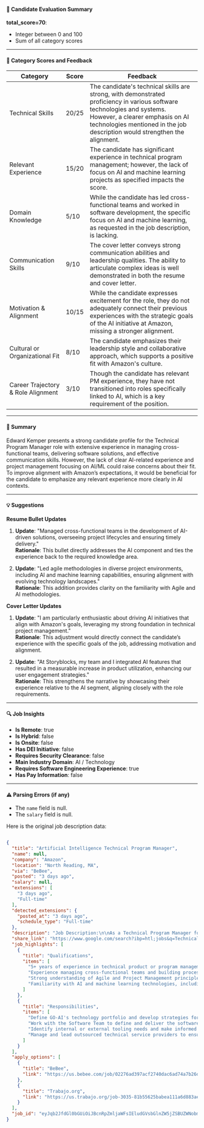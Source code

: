 #### 📄 Candidate Evaluation Summary
**total_score=70**:  
- Integer between 0 and 100  
- Sum of all category scores  

---

#### 🎯 Category Scores and Feedback

| Category                        | Score | Feedback |
|--------------------------------|-------|----------|
| Technical Skills                 | 20/25 | The candidate's technical skills are strong, with demonstrated proficiency in various software technologies and systems. However, a clearer emphasis on AI technologies mentioned in the job description would strengthen the alignment.  |
| Relevant Experience              | 15/20 | The candidate has significant experience in technical program management; however, the lack of focus on AI and machine learning projects as specified impacts the score. |
| Domain Knowledge                 | 5/10  | While the candidate has led cross-functional teams and worked in software development, the specific focus on AI and machine learning, as requested in the job description, is lacking. |
| Communication Skills             | 9/10  | The cover letter conveys strong communication abilities and leadership qualities. The ability to articulate complex ideas is well demonstrated in both the resume and cover letter. |
| Motivation & Alignment           | 10/15 | While the candidate expresses excitement for the role, they do not adequately connect their previous experiences with the strategic goals of the AI initiative at Amazon, missing a stronger alignment. |
| Cultural or Organizational Fit   | 8/10  | The candidate emphasizes their leadership style and collaborative approach, which supports a positive fit with Amazon's culture. |
| Career Trajectory & Role Alignment | 3/10 | Though the candidate has relevant PM experience, they have not transitioned into roles specifically linked to AI, which is a key requirement of the position. |

---

#### 🧾 Summary

Edward Kemper presents a strong candidate profile for the Technical Program Manager role with extensive experience in managing cross-functional teams, delivering software solutions, and effective communication skills. However, the lack of clear AI-related experience and project management focusing on AI/ML could raise concerns about their fit. To improve alignment with Amazon’s expectations, it would be beneficial for the candidate to emphasize any relevant experience more clearly in AI contexts.

---

#### 💡 Suggestions

**Resume Bullet Updates**  
1. **Update**: "Managed cross-functional teams in the development of AI-driven solutions, overseeing project lifecycles and ensuring timely delivery."  
   **Rationale**: This bullet directly addresses the AI component and ties the experience back to the required knowledge area.

2. **Update**: "Led agile methodologies in diverse project environments, including AI and machine learning capabilities, ensuring alignment with evolving technology landscapes."  
   **Rationale**: This addition provides clarity on the familiarity with Agile and AI methodologies.

**Cover Letter Updates**  
1. **Update**: "I am particularly enthusiastic about driving AI initiatives that align with Amazon's goals, leveraging my strong foundation in technical project management."  
   **Rationale**: This adjustment would directly connect the candidate’s experience with the specific goals of the job, addressing motivation and alignment.

2. **Update**: "At Storyblocks, my team and I integrated AI features that resulted in a measurable increase in product utilization, enhancing our user engagement strategies."  
   **Rationale**: This strengthens the narrative by showcasing their experience relative to the AI segment, aligning closely with the role requirements.

---

#### 🔍 Job Insights

- **Is Remote**: true
- **Is Hybrid**: false
- **Is Onsite**: false
- **Has DEI Initiative**: false
- **Requires Security Clearance**: false
- **Main Industry Domain**: AI / Technology
- **Requires Software Engineering Experience**: true
- **Has Pay Information**: false

---

#### ⚠️ Parsing Errors (if any)

- The `name` field is null.
- The `salary` field is null.

Here is the original job description data:

```json

{
  "title": "Artificial Intelligence Technical Program Manager",
  "name": null,
  "company": "Amazon",
  "location": "North Reading, MA",
  "via": "BeBee",
  "posted": "3 days ago",
  "salary": null,
  "extensions": [
    "3 days ago",
    "Full-time"
  ],
  "detected_extensions": {
    "posted_at": "3 days ago",
    "schedule_type": "Full-time"
  },
  "description": "Job Description:\n\nAs a Technical Program Manager for AI Technology Development, you will play a key role in shaping the future of Artificial Intelligence at Amazon. Our team is responsible for developing and delivering cutting-edge AI solutions that enable our customers to achieve their goals. If you have a passion for AI and are looking for a challenging and rewarding career opportunity, this may be the perfect fit for you.\n\u2022 *Key Responsibilities:**\n\u2022 Define GO-AI's technology portfolio and develop strategies for its growth and development.\n\u2022 Work with the Software Team to define and deliver the software feature roadmap for GO-AI.\n\u2022 Identify internal or external tooling needs and make informed decisions about whether to build or buy.\n\u2022 Manage and lead outsourced technical service providers to ensure successful delivery of projects.\n\u2022 *Requirements:**\n\u2022 5+ years of experience in technical product or program management, with a focus on AI and machine learning.\n\u2022 Experience managing cross-functional teams and building processes to drive project success.\n\u2022 Strong understanding of Agile and Project Management principles.\n\u2022 Familiarity with AI and machine learning technologies, including computer vision, natural language processing, and predictive analytics.\n\nIf you are passionate about AI and are looking for a challenging and rewarding career opportunity, please submit your application.",
  "share_link": "https://www.google.com/search?ibp=htl;jobs&q=Technical+Program+Manager&htidocid=-wO3tXeWtUrUq19BAAAAAA%3D%3D&hl=en-US&shndl=37&shmd=H4sIAAAAAAAA_xXMPQrCQBBAYWxzBG2mFk1EsNEqlT8QEbEPk3XcHdnMhN0pgufxoMbmFV_xiu-sONXJ-MWOMcJZjGJkT-IIHuSCsJv4ltQn7KFBQU8J1nDRDjJhcgFU4KjqI80PwWzI-6rKOZY-Gxq70mlfqVCnY_XWLv_T5oCJhohG7Xa3GctB_HJR9_iZXixw1WQB7oRPFr-Cpv4Bnihw_qcAAAA&shmds=v1_AQbUm944t1hvAIunar12xtqThjh1KYSvbDtPsL29FEwkRn8VGA&source=sh/x/job/li/m1/1#fpstate=tldetail&htivrt=jobs&htiq=Technical+Program+Manager&htidocid=-wO3tXeWtUrUq19BAAAAAA%3D%3D",
  "job_highlights": [
    {
      "title": "Qualifications",
      "items": [
        "5+ years of experience in technical product or program management, with a focus on AI and machine learning",
        "Experience managing cross-functional teams and building processes to drive project success",
        "Strong understanding of Agile and Project Management principles",
        "Familiarity with AI and machine learning technologies, including computer vision, natural language processing, and predictive analytics"
      ]
    },
    {
      "title": "Responsibilities",
      "items": [
        "Define GO-AI's technology portfolio and develop strategies for its growth and development",
        "Work with the Software Team to define and deliver the software feature roadmap for GO-AI",
        "Identify internal or external tooling needs and make informed decisions about whether to build or buy",
        "Manage and lead outsourced technical service providers to ensure successful delivery of projects"
      ]
    }
  ],
  "apply_options": [
    {
      "title": "BeBee",
      "link": "https://us.bebee.com/job/02276ad397acf2740dac6ad74a7b26d3?utm_campaign=google_jobs_apply&utm_source=google_jobs_apply&utm_medium=organic"
    },
    {
      "title": "Trabajo.org",
      "link": "https://us.trabajo.org/job-3035-81b55625babea111a6d883ae35362e5e?utm_campaign=google_jobs_apply&utm_source=google_jobs_apply&utm_medium=organic"
    }
  ],
  "job_id": "eyJqb2JfdGl0bGUiOiJBcnRpZmljaWFsIEludGVsbGlnZW5jZSBUZWNobmljYWwgUHJvZ3JhbSBNYW5hZ2VyIiwiY29tcGFueV9uYW1lIjoiQW1hem9uIiwiYWRkcmVzc19jaXR5IjoiTm9ydGggUmVhZGluZywgTUEiLCJodGlkb2NpZCI6Ii13TzN0WGVXdFVyVXExOUJBQUFBQUE9PSIsInV1bGUiOiJ3K0NBSVFJQ0lOVlc1cGRHVmtJRk4wWVhSbGN3In0="
}